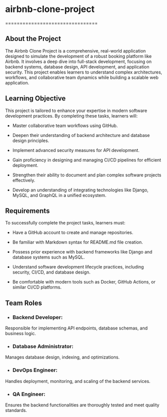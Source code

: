 # airbnb-clone-project

================================

## About the Project
The Airbnb Clone Project is a comprehensive, real-world application designed to simulate the development of a robust booking platform like Airbnb. It involves a deep dive into full-stack development, focusing on backend systems, database design, API development, and application security. This project enables learners to understand complex architectures, workflows, and collaborative team dynamics while building a scalable web application.

## Learning Objective
This project is tailored to enhance your expertise in modern software development practices. By completing these tasks, learners will:

- Master collaborative team workflows using GitHub.

- Deepen their understanding of backend architecture and database design principles.

- Implement advanced security measures for API development.

- Gain proficiency in designing and managing CI/CD pipelines for efficient deployment.

- Strengthen their ability to document and plan complex software projects effectively.

- Develop an understanding of integrating technologies like Django, MySQL, and GraphQL in a unified ecosystem.

## Requirements
To successfully complete the project tasks, learners must:

- Have a GitHub account to create and manage repositories.

- Be familiar with Markdown syntax for README.md file creation.

- Possess prior experience with backend frameworks like Django and database systems such as MySQL.

- Understand software development lifecycle practices, including security, CI/CD, and database design.

- Be comfortable with modern tools such as Docker, GitHub Actions, or similar CI/CD platforms.


## Team Roles
- ### Backend Developer: 
Responsible for implementing API endpoints, database schemas, and business logic.

- ### Database Administrator: 
Manages database design, indexing, and optimizations.

- ### DevOps Engineer: 
Handles deployment, monitoring, and scaling of the 
backend services.

- ### QA Engineer: 
Ensures the backend functionalities are thoroughly tested and meet quality standards.